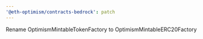 ```yaml
---
'@eth-optimism/contracts-bedrock': patch
---
```


Rename OptimismMintableTokenFactory to OptimismMintableERC20Factory
